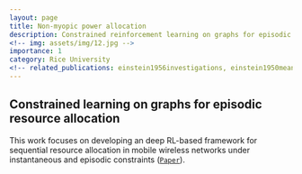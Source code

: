 ```yaml
---
layout: page
title: Non-myopic power allocation
description: Constrained reinforcement learning on graphs for episodic resource allocation
<!-- img: assets/img/12.jpg -->
importance: 1
category: Rice University
<!-- related_publications: einstein1956investigations, einstein1950meaning -->
---
```


## Constrained learning on graphs for episodic resource allocation
This work focuses on developing an deep RL-based framework for sequential resource allocation in mobile wireless networks under instantaneous and episodic constraints ([`Paper`]()).
